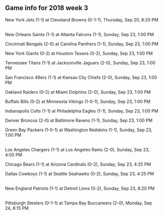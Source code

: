 ## Game info for 2018 week 3
New York Jets (1-1) at Cleveland Browns (0-1-1), Thursday, Sep 20, 8:20 PM

<br/>New Orleans Saints (1-1) at Atlanta Falcons (1-1), Sunday, Sep 23, 1:00 PM

Cincinnati Bengals (2-0) at Carolina Panthers (1-1), Sunday, Sep 23, 1:00 PM

New York Giants (0-2) at Houston Texans (0-2), Sunday, Sep 23, 1:00 PM

Tennessee Titans (1-1) at Jacksonville Jaguars (2-0), Sunday, Sep 23, 1:00 PM

San Francisco 49ers (1-1) at Kansas City Chiefs (2-0), Sunday, Sep 23, 1:00 PM

Oakland Raiders (0-2) at Miami Dolphins (2-0), Sunday, Sep 23, 1:00 PM

Buffalo Bills (0-2) at Minnesota Vikings (1-0-1), Sunday, Sep 23, 1:00 PM

Indianapolis Colts (1-1) at Philadelphia Eagles (1-1), Sunday, Sep 23, 1:00 PM

Denver Broncos (2-0) at Baltimore Ravens (1-1), Sunday, Sep 23, 1:00 PM

Green Bay Packers (1-0-1) at Washington Redskins (1-1), Sunday, Sep 23, 1:00 PM

<br/>Los Angeles Chargers (1-1) at Los Angeles Rams (2-0), Sunday, Sep 23, 4:05 PM

Chicago Bears (1-1) at Arizona Cardinals (0-2), Sunday, Sep 23, 4:25 PM

Dallas Cowboys (1-1) at Seattle Seahawks (0-2), Sunday, Sep 23, 4:25 PM

<br/>New England Patriots (1-1) at Detroit Lions (0-2), Sunday, Sep 23, 8:20 PM

<br/>Pittsburgh Steelers (0-1-1) at Tampa Bay Buccaneers (2-0), Monday, Sep 24, 8:15 PM

